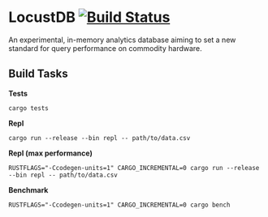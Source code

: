 # LocustDB [![Build Status](https://travis-ci.org/cswinter/LocustDB.svg?branch=master)](https://travis-ci.org/cswinter/LocustDB)

An experimental, in-memory analytics database aiming to set a new standard for query performance on commodity hardware.

## Build Tasks

**Tests**

`cargo tests`

**Repl**

`cargo run --release --bin repl -- path/to/data.csv`

**Repl (max performance)**

`RUSTFLAGS="-Ccodegen-units=1" CARGO_INCREMENTAL=0 cargo run --release --bin repl -- path/to/data.csv`

**Benchmark**

`RUSTFLAGS="-Ccodegen-units=1" CARGO_INCREMENTAL=0 cargo bench`
